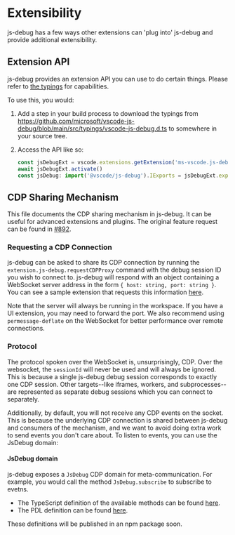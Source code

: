# Extensibility

js-debug has a few ways other extensions can 'plug into' js-debug and provide additional extensibility.

## Extension API

js-debug provides an extension API you can use to do certain things. Please refer to [the typings](https://github.com/microsoft/vscode-js-debug/blob/main/src/typings/vscode-js-debug.d.ts) for capabilities.

To use this, you would:

1. Add a step in your build process to download the typings from https://github.com/microsoft/vscode-js-debug/blob/main/src/typings/vscode-js-debug.d.ts to somewhere in your source tree.
2. Access the API like so:

   ```js
   const jsDebugExt = vscode.extensions.getExtension('ms-vscode.js-debug-nightly') || vscode.extensions.getExtension('ms-vscode.js-debug');
   await jsDebugExt.activate()
   const jsDebug: import('@vscode/js-debug').IExports = jsDebugExt.exports;
   ```

## CDP Sharing Mechanism

This file documents the CDP sharing mechanism in js-debug. It can be useful for advanced extensions and plugins. The original feature request can be found in [#892](https://github.com/microsoft/vscode-js-debug/issues/893).

### Requesting a CDP Connection

js-debug can be asked to share its CDP connection by running the `extension.js-debug.requestCDPProxy` command with the debug session ID you wish to connect to. js-debug will respond with an object containing a WebSocket server address in the form `{ host: string, port: string }`. You can see a sample extension that requests this information [here](https://github.com/connor4312/cdp-proxy-requestor/blob/main/extension.js).

Note that the server will always be running in the workspace. If you have a UI extension, you may need to forward the port. We also recommend using `permessage-deflate` on the WebSocket for better performance over remote connections.

### Protocol

The protocol spoken over the WebSocket is, unsurprisingly, CDP. Over the websocket, the `sessionId` will never be used and will always be ignored. This is because a single js-debug debug session corresponds to exactly one CDP session. Other targets--like iframes, workers, and subprocesses--are represented as separate debug sessions which you can connect to separately.

Additionally, by default, you will not receive any CDP events on the socket. This is because the underlying CDP connection is shared between js-debug and consumers of the mechanism, and we want to avoid doing extra work to send events you don't care about. To listen to events, you can use the JsDebug domain:

#### JsDebug domain

js-debug exposes a `JsDebug` CDP domain for meta-communication. For example, you would call the method `JsDebug.subscribe` to subscribe to evetns.

- The TypeScript definition of the available methods can be found [here](https://github.com/microsoft/vscode-js-debug/blob/main/src/adapter/cdpProxy.ts#L22).
- The PDL definition can be found [here](https://github.com/microsoft/vscode-js-debug/blob/main/src/adapter/cdpProxy.pdl).

These definitions will be published in an npm package soon.
